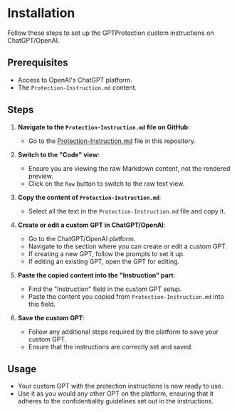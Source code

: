 # Installation

Follow these steps to set up the GPTProtection custom instructions on ChatGPT/OpenAI.

## Prerequisites
- Access to OpenAI's ChatGPT platform.
- The `Protection-Instruction.md` content.

## Steps

1. **Navigate to the `Protection-Instruction.md` file on GitHub**:
   - Go to the [Protection-Instruction.md](../Protection-Instruction.md) file in this repository.

2. **Switch to the "Code" view**:
   - Ensure you are viewing the raw Markdown content, not the rendered preview.
   - Click on the `Raw` button to switch to the raw text view.

3. **Copy the content of `Protection-Instruction.md`**:
   - Select all the text in the `Protection-Instruction.md` file and copy it.

4. **Create or edit a custom GPT in ChatGPT/OpenAI**:
   - Go to the ChatGPT/OpenAI platform.
   - Navigate to the section where you can create or edit a custom GPT.
   - If creating a new GPT, follow the prompts to set it up.
   - If editing an existing GPT, open the GPT for editing.

5. **Paste the copied content into the "Instruction" part**:
   - Find the "Instruction" field in the custom GPT setup.
   - Paste the content you copied from `Protection-Instruction.md` into this field.

6. **Save the custom GPT**:
   - Follow any additional steps required by the platform to save your custom GPT.
   - Ensure that the instructions are correctly set and saved.

## Usage
- Your custom GPT with the protection instructions is now ready to use.
- Use it as you would any other GPT on the platform, ensuring that it adheres to the confidentiality guidelines set out in the instructions.
